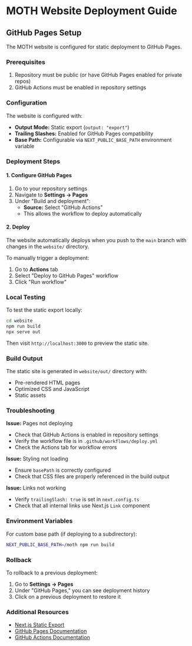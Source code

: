 # MOTH Website Deployment Guide

## GitHub Pages Setup

The MOTH website is configured for static deployment to GitHub Pages.

### Prerequisites

1. Repository must be public (or have GitHub Pages enabled for private repos)
2. GitHub Actions must be enabled in repository settings

### Configuration

The website is configured with:
- **Output Mode:** Static export (`output: "export"`)
- **Trailing Slashes:** Enabled for GitHub Pages compatibility
- **Base Path:** Configurable via `NEXT_PUBLIC_BASE_PATH` environment variable

### Deployment Steps

#### 1. Configure GitHub Pages

1. Go to your repository settings
2. Navigate to **Settings → Pages**
3. Under "Build and deployment":
   - **Source:** Select "GitHub Actions"
   - This allows the workflow to deploy automatically

#### 2. Deploy

The website automatically deploys when you push to the `main` branch with changes in the `website/` directory.

To manually trigger a deployment:
1. Go to **Actions** tab
2. Select "Deploy to GitHub Pages" workflow
3. Click "Run workflow"

### Local Testing

To test the static export locally:

```bash
cd website
npm run build
npx serve out
```

Then visit `http://localhost:3000` to preview the static site.

### Build Output

The static site is generated in `website/out/` directory with:
- Pre-rendered HTML pages
- Optimized CSS and JavaScript
- Static assets

### Troubleshooting

**Issue:** Pages not deploying
- Check that GitHub Actions is enabled in repository settings
- Verify the workflow file is in `.github/workflows/deploy.yml`
- Check the Actions tab for workflow errors

**Issue:** Styling not loading
- Ensure `basePath` is correctly configured
- Check that CSS files are properly referenced in the build output

**Issue:** Links not working
- Verify `trailingSlash: true` is set in `next.config.ts`
- Check that all internal links use Next.js `Link` component

### Environment Variables

For custom base path (if deploying to a subdirectory):

```bash
NEXT_PUBLIC_BASE_PATH=/moth npm run build
```

### Rollback

To rollback to a previous deployment:
1. Go to **Settings → Pages**
2. Under "GitHub Pages," you can see deployment history
3. Click on a previous deployment to restore it

### Additional Resources

- [Next.js Static Export](https://nextjs.org/docs/app/building-your-application/deploying/static-exports)
- [GitHub Pages Documentation](https://docs.github.com/en/pages)
- [GitHub Actions Documentation](https://docs.github.com/en/actions)

